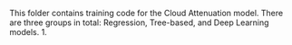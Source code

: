This folder contains training code for the Cloud Attenuation model. There are three groups in total: Regression, Tree-based, and Deep Learning models.
1. 
